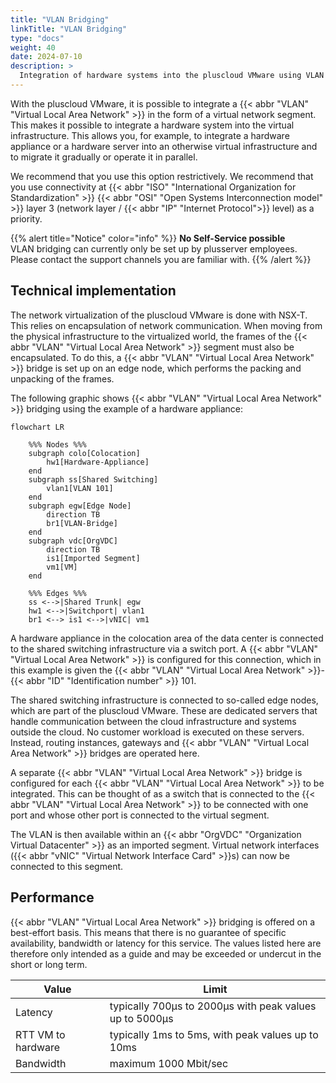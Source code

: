 ```yaml
---
title: "VLAN Bridging"
linkTitle: "VLAN Bridging"
type: "docs"
weight: 40
date: 2024-07-10
description: >
  Integration of hardware systems into the pluscloud VMware using VLAN bridging
---
```


With the pluscloud VMware, it is possible to integrate a {{< abbr "VLAN" "Virtual Local Area Network" >}} in the form of a virtual network segment.
This makes it possible to integrate a hardware system into the virtual infrastructure.
This allows you, for example, to integrate a hardware appliance or a hardware server into an otherwise virtual infrastructure and to migrate it gradually or operate it in parallel.

We recommend that you use this option restrictively.
We recommend that you use connectivity at {{< abbr "ISO" "International Organization for Standardization" >}} {{< abbr "OSI" "Open Systems Interconnection model" >}} layer 3 (network layer / {{< abbr "IP" "Internet Protocol">}} level) as a priority.

{{% alert title="Notice" color="info" %}}
**No Self-Service possible**  
VLAN bridging can currently only be set up by plusserver employees.  
Please contact the support channels you are familiar with.
{{% /alert %}}

## Technical implementation

The network virtualization of the pluscloud VMware is done with NSX-T.
This relies on encapsulation of network communication.
When moving from the physical infrastructure to the virtualized world, the frames of the {{< abbr "VLAN" "Virtual Local Area Network" >}} segment must also be encapsulated.
To do this, a {{< abbr "VLAN" "Virtual Local Area Network" >}} bridge is set up on an edge node, which performs the packing and unpacking of the frames.

The following graphic shows {{< abbr "VLAN" "Virtual Local Area Network" >}} bridging using the example of a hardware appliance:

```mermaid
flowchart LR

    %%% Nodes %%%
    subgraph colo[Colocation]
        hw1[Hardware-Appliance]
    end
    subgraph ss[Shared Switching]
        vlan1[VLAN 101]
    end
    subgraph egw[Edge Node]
        direction TB
        br1[VLAN-Bridge]
    end
    subgraph vdc[OrgVDC]
        direction TB
        is1[Imported Segment]
        vm1[VM]
    end

    %%% Edges %%%
    ss <-->|Shared Trunk| egw
    hw1 <-->|Switchport| vlan1 
    br1 <--> is1 <-->|vNIC| vm1
```

A hardware appliance in the colocation area of the data center is connected to the shared switching infrastructure via a switch port.
A {{< abbr "VLAN" "Virtual Local Area Network" >}} is configured for this connection, which in this example is given the {{< abbr "VLAN" "Virtual Local Area Network" >}}-{{< abbr "ID" "Identification number" >}} 101.

The shared switching infrastructure is connected to so-called edge nodes, which are part of the pluscloud VMware.
These are dedicated servers that handle communication between the cloud infrastructure and systems outside the cloud.
No customer workload is executed on these servers.
Instead, routing instances, gateways and {{< abbr "VLAN" "Virtual Local Area Network" >}} bridges are operated here.

A separate {{< abbr "VLAN" "Virtual Local Area Network" >}} bridge is configured for each {{< abbr "VLAN" "Virtual Local Area Network" >}} to be integrated.
This can be thought of as a switch that is connected to the {{< abbr "VLAN" "Virtual Local Area Network" >}} to be connected with one port and whose other port is connected to the virtual segment.

The VLAN is then available within an {{< abbr "OrgVDC" "Organization Virtual Datacenter" >}} as an imported segment. Virtual network interfaces ({{< abbr "vNIC" "Virtual Network Interface Card" >}}s) can now be connected to this segment.

## Performance

  {{< abbr "VLAN" "Virtual Local Area Network" >}} bridging is offered on a best-effort basis.
This means that there is no guarantee of specific availability, bandwidth or latency for this service.
The values listed here are therefore only intended as a guide and may be exceeded or undercut in the short or long term.

| Value               | Limit                                                           |
|---------------------|-----------------------------------------------------------------|
| Latency             | typically 700µs to 2000µs with peak values up to 5000µs         |
| RTT VM to hardware  | typically 1ms to 5ms, with peak values up to 10ms               |
| Bandwidth           | maximum 1000 Mbit/sec                                           |
